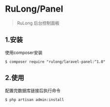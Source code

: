 # RuLong/Panel

> RuLong 后台控制面板


## 1.安装
使用composer安装
```
$ composer require "rulong/laravel-panel:^1.0"
```

## 2.使用
配置完数据库链接后执行命令
```
$ php artisan admin:install
```
